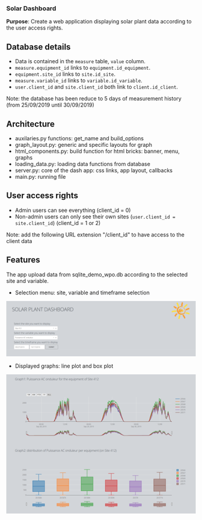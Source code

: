 ### Solar Dashboard
**Purpose**: Create a web application displaying solar plant data according to the user access rights.

## Database details
* Data is contained in the `measure` table, `value` column.
* `measure.equipment_id` links to `equipment.id_equipment`.
* `equipment.site_id` links to `site.id_site`.
* `measure.variable_id` links to `variable.id_variable`.
* `user.client_id` and `site.client_id` both link to `client.id_client`.

Note: the database has been reduce to 5 days of measurement history (from 25/09/2019 until 30/09/2019)

## Architecture
* auxilaries.py functions: get_name and build_options
* graph_layout.py: generic and specific layouts for graph
* html_components.py: build function for html bricks: banner, menu, graphs
* loading_data.py: loading data functions from database
* server.py: core of the dash app: css links, app layout, callbacks
* main.py: running file

## User access rights
* Admin users can see everything (client_id = 0)
* Non-admin users can only see their own sites (`user.client_id = site.client_id`) (client_id = 1 or 2)

Note: add the following URL extension "/client_id" to have access to the client data

## Features
The app upload data from sqlite_demo_wpo.db according to the selected site and variable.

* Selection menu: site, variable and timeframe selection

![logo](images/selection_menu.png)

* Displayed graphs: line plot and box plot

![logo](images/graphs.png)
